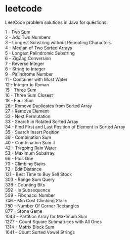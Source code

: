 # leetcode
LeetCode problem solutions in Java for questions:

1 - Two Sum<br>
2 - Add Two Numbers<br>
3 - Longest Substring without Repeating Characters<br>
4 - Median of Two Sorted Arrays<br>
5 - Longest Palindromic Substring<br>
6 - ZigZag Conversion<br>
7 - Reverse Integer<br>
8 - String to Integer<br>
9 - Palindrome Number<br>
11 - Container with Most Water<br>
12 - Integer to Roman<br>
15 - Three Sum<br>
16 - Three Sum Closest<br>
18 - Four Sum<br>
26 - Remove Duplicates from Sorted Array<br>
27 - Remove Element<br>
32 - Next Permutation<br>
33 - Search in Rotated Sorted Array<br>
34 - Find First and Last Position of Element in Sorted Array<br>
35 - Search Insert Position<br>
39 - Combination Sum<br>
40 - Combination Sum II<br>
42 - Trapping Rain Water<br>
53 - Maximum Subarray<br>
66 - Plus One<br>
70 - Climbing Stairs<br>
72 - Edit Distance<br>
121 - Best Time to Buy Sell Stock<br>
303 - Range Sum Query<br>
338 - Counting Bits<br>
392 - Is Subsequence<br>
509 - Fibonacci Number<br>
746 - Min Cost Climbing Stairs<br>
750 - Number Of Corner Rectangles<br>
877 - Stone Game<br>
1043 - Partition Array for Maximum Sum<br>
1277 - Count Square Submatrices with All Ones<br>
1314 - Matrix Block Sum<br>
1641 - Count Sorted Vowel Strings<br>